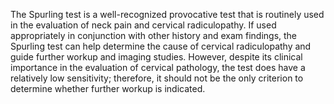 The Spurling test is a well-recognized provocative test that is routinely used in the evaluation of neck pain and cervical radiculopathy. If used appropriately in conjunction with other history and exam findings, the Spurling test can help determine the cause of cervical radiculopathy and guide further workup and imaging studies. However, despite its clinical importance in the evaluation of cervical pathology, the test does have a relatively low sensitivity; therefore, it should not be the only criterion to determine whether further workup is indicated.